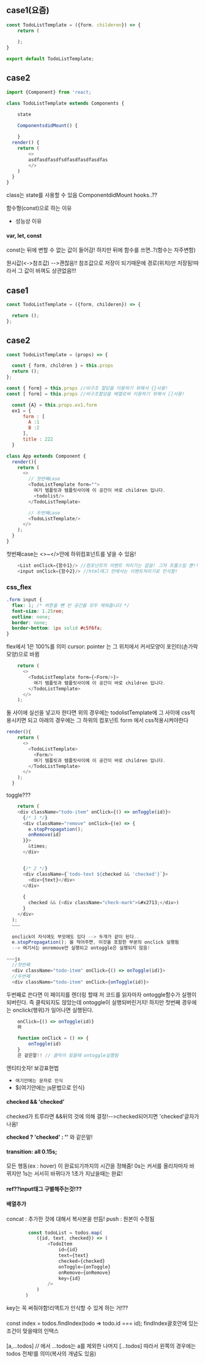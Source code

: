 ## case1(요즘)
~~~js
const TodoListTemplate = ({form. childeren}) => {
    return (
        
    );
}

export default TodoListTemplate;
~~~

## case2
~~~js
import {Component} from 'react;

class TodoListTemplate extends Components {

    state

    ComponentsdidMount() {
    
    }
  render() {
    return (
        <>
        asdfasdfasdfsdfasdfasdfasdfas
        </>
    )
  }
}
~~~
class는 state를 사용할 수 있음
ComponentdidMount
hooks..??


함수형(const)으로 하는 이유
- 성능상 이유

#### var, let, const
const는 뒤에 변할 수 없는 값이 들어감!
하지만 뒤에 함수를 쓰면..?(함수는 자주변함)

원시값(<->참조값)
-->괜찮음!! 참조값으로 저장이 되기때문에 경로(위치)만 저장됨!따라서 그 값이 바껴도 상관없음!!!

## case1
~~~js
const TodoListTemplate = ({form, childeren}) => {

  return ();
};  
~~~
## case2
~~~js
const TodoListTemplate = (props) => {

  const { form, children } = this.props
  return ();
};
~~~
~~~js
const { form} = this.props //비구조 할당을 이용하기 위해서 {}사용!
const [ form] = this.props //비구조할당을 배열로써 이용하기 위해서 []사용!
~~~
~~~js
  const {A} = this.props.ex1.form
  ex1 = {
      form : [
        A :1
        B :2
      ],
      title : 222
  }
  ~~~


~~~js
class App extends Component {
  render(){
    return (
      <>
        // 첫번째case
        <TodoListTemplate form="">
          여기 템플릿과 탬플릿사이에 이 공간이 바로 children 입니다.
          <todolist/>
        </TodoListTemplate>

        // 두번째case
        <TodoListTemplate/>
      </>
    );
  }
}
~~~
첫번째case는 <>~</>안에 하위컴포넌트를 넣을 수 있음!

~~~js
    <List onClick={함수1}/> //컴포넌트의 이벤트 처리기는 없음! 그저 프롭스일 뿐!!
    <input onClick={함수2}/> //html태그 안에서는 이벤트처리기로 인식함!
~~~

### css_flex
~~~css
.form input {
  flex: 1; /* 버튼을 뺀 빈 공간을 모두 채워줍니다 */
  font-size: 1.25rem;
  outline: none;
  border: none;
  border-bottom: 1px solid #c5f6fa;
}
~~~
flex에서 1은 100%를 의미
cursor: pointer 는 그 위치에서 커서모양이 포인터(손가락모양)으로 바뀜


~~~js
    return (
      <>
        <TodoListTemplate form={<Form/>}>
          여기 템플릿과 탬플릿사이에 이 공간이 바로 children 입니다.
        </TodoListTemplate>
      </>
    );
~~~
둘 사이에 실선을 넣고자 한다면 위의 경우에는 todolistTemplate에 그 사이에 css적용시키면 되고
아래의 경우에는 그 하위의 컴포넌트 form 에서 css적용시켜야한다

~~~js
render(){
    return (
      <>
        <TodoListTemplate>
          <Form/>
          여기 템플릿과 탬플릿사이에 이 공간이 바로 children 입니다.
        </TodoListTemplate>
      </>
    );
  }
  ~~~

  toggle???

  ~~~js
      return (
      <div className="todo-item" onClick={() => onToggle(id)}>
        {/* 1 */}
        <div className="remove" onClick={(e) => {
          e.stopPropagation();
          onRemove(id)
        }}>
          &times;
        </div>


        {/* 2 */}
        <div className={`todo-text ${checked && 'checked'}`}>
          <div>{text}</div>
        </div>
        
        {
          checked && (<div className="check-mark">&#x2713;</div>)
        }
      </div>
    );
    ~~~

    onclick이 자식에도 부모에도 있다 --> 두개가 같이 된다..
    e.stopPropagation(); 을 적어주면, 이것을 포함한 부분의 onclick 실행됨
    --> 여기서는 onremove만 실행되고 ontoggle은 실행되지 않음!

~~~js
    //첫번째
    <div className="todo-item" onClick={() => onToggle(id)}>
    //두번째
    <div className="todo-item" onClick={onToggle(id)}>
~~~
두번째로 쓴다면 이 페이지를 렌더링 할때 저 코드를 읽자마자 ontoggle함수가 실행이 되버린다. 즉 클릭되지도 않았는데 ontoggle이 실행되버린거지!
하지만 첫번째 경우에는 onclick(행위)가 일어나면 실행된다.
~~~js
    onClick={() => onToggle(id)}
    와

    function onClick = () => {
        onToggle(id)
    }
    은 같은말!! // 클릭이 됬을때 ontoggle실햄됨
~~~

엔티티숫자!
보강표현법 
 - `여기안에는 문자로 인식`
 - ${여기안에는 js문법으로 인식}

 #### checked && 'checked'
 checked가 트루라면 &&뒤의 것에 의해 결정!-->checked되어지면 'checked'글자가 나옴!

 **checked ? 'checked' : ''** 와 같은말!

 #### transition: all 0.15s;
 모든 행동(ex : hover) 이 완료되기까지의 시간을 정해줌!
 0s는 커서를 올리자마자 바뀌지만 1s는 서서히 바뀌다가 1초가 지났을때는 완료!

 #### ref??input태그 구별해주는것!??

 #### 배열추가
 concat : 추가한 것에 대해서 복사본을 만듬!
 push : 원본이 수정됨

####
 ~~~js
         const todoList = todos.map(
            ({id, text, checked}) => (
                <TodoItem
                    id={id}
                    text={text}
                    checked={checked}
                    onToggle={onToggle}
                    onRemove={onRemove}
                    key={id}
                />
            )
        )
~~~
key는 꼭 써줘야함!리액트가 인식할 수 있게 하는 거!??

####
const index = todos.findIndex(todo => todo.id === id);
findIndex괄호안에 있는 조건이 맞을때의 인택스

####

[a,...todos] // 에서 ...todos는 a를 제외한 나머지
[...todos]  따라서 왼쪽의 경우에는 todos 전체!를 의미(복사의 개념도 있음)